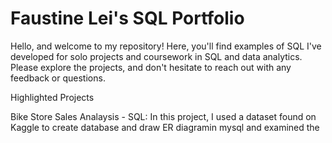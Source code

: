 # Faustine Lei's SQL Portfolio
Hello, and welcome to my repository! 
Here, you'll find examples of SQL I've developed for solo projects and coursework in SQL and data analytics. 
Please explore the projects, and don't hesitate to reach out with any feedback or questions.

Highlighted Projects

Bike Store Sales Analaysis - SQL: In this project, I used a dataset found on Kaggle to create database and draw ER diagramin mysql and examined the 
